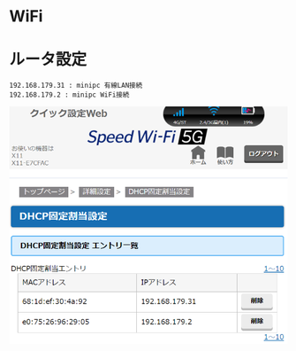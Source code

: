 # WiFi

# ルータ設定

```
192.168.179.31 : minipc 有線LAN接続
192.168.179.2 : minipc WiFi接続
```

![alt text](WiFi/image.png)